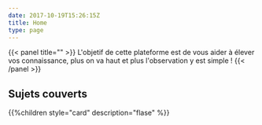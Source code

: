 ```yaml
---
date: 2017-10-19T15:26:15Z
title: Home
type: page
---
```


{{< panel title="" >}} L'objetif de cette plateforme est de vous aider à élever vos connaissance, plus on va haut et plus l'observation y est simple ! {{< /panel >}}

## Sujets couverts

{{%children style="card" description="flase" %}}
